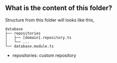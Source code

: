 ## What is the content of this folder?

Structure from this folder will looks like this,

```plaintext
database
├── repositories
│   ├── [domain].repository.ts
│   └── ...
└── database.module.ts
```

- repositories: custom repository
